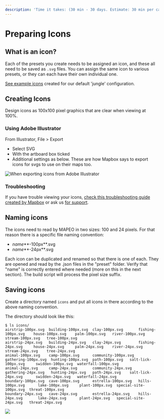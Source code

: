 ```yaml
---
description: 'Time it takes: (30 min - 30 days. Estimate: 30 min per category)'
---
```


# Preparing Icons

## What is an icon?

Each of the presets you create needs to be assigned an icon, and these all need to be saved as `.svg` files. You can assign the same icon to various presets, or they can each have their own individual one.

[See example icons](https://github.com/digidem/mapeo-default-settings/tree/master/icons) created for our default 'jungle' configuration.

## Creating Icons

Design icons as 100x100 pixel graphics that are clear when viewing at 100%.

### Using Adobe Illustrator

From Illustrator, File &gt; Export

* Select SVG
* With the artboard box ticked
* Additional settings as below. These are how Mapbox says to export icons for svgs to use on their maps too.

![When exporting icons from Adobe Illustrator](https://github.com/gmaclennan/mapeo-docs/tree/b895606f8de0f8e815b04194aee0b28148c70b7a/docs/en/.gitbook/assets/screen_shot_2019-04-15_at_4.47.37_pm.png)

### Troubleshooting

If you have trouble viewing your icons, [check this troubleshooting guide created by Mapbox](https://docs.mapbox.com/help/troubleshooting/studio-svg-upload-errors/) or ask us [for support](../get-support.md).

## Naming icons

The icons need to read by MAPEO in two sizes: 100 and 24 pixels. For that reason there is a specific file naming convention:

* _name_\*\*-100px\*\*.svg 
* _name_\*\*-24px\*\*.svg

Each icon can be duplicated and renamed so that there is one of each. They are opened and read by the .json files in the "preset" folder. Verify that "name" is correctly entered where needed \(more on this in the next section\). The build script will process the pixel size suffix.

## Saving icons

Create a directory named `icons` and put all icons in there according to the above naming convention.

The directory should look like this:

```text
$ ls icons/
airstrip-100px.svg  building-100px.svg  clay-100px.svg       fishing-100px.svg    house-100px.svg    palm-100px.svg   river-100px.svg         stream-100px.svg   tree-100px.svg
airstrip-24px.svg   building-24px.svg   clay-24px.svg        fishing-24px.svg     house-24px.svg     palm-24px.svg    river-24px.svg          stream-24px.svg    tree-24px.svg
animal-100px.svg    camp-100px.svg      community-100px.svg  gathering-100px.svg  hunting-100px.svg  path-100px.svg   salt-lick-100px.svg     swidden-100px.svg  waterfall-100px.svg
animal-24px.svg     camp-24px.svg       community-24px.svg   gathering-24px.svg   hunting-24px.svg   path-24px.svg    salt-lick-24px.svg      swidden-24px.svg   waterfall-24px.svg
boundary-100px.svg  cave-100px.svg      estrella-100px.svg   hills-100px.svg      lake-100px.svg     plant-100px.svg  special-site-100px.svg  threat-100px.svg
boundary-24px.svg   cave-24px.svg       estrella-24px.svg    hills-24px.svg       lake-24px.svg      plant-24px.svg   special-site-24px.svg   threat-24px.svg
```

![](https://github.com/gmaclennan/mapeo-docs/tree/b895606f8de0f8e815b04194aee0b28148c70b7a/docs/en/.gitbook/assets/screenshot-from-2020-03-18-16-45-27.png)

